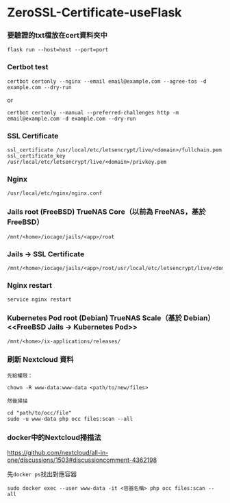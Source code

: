 # ZeroSSL-Certificate-useFlask

### 要驗證的txt檔放在cert資料夾中
```
flask run --host=host --port=port
```

### Certbot test
```
certbot certonly --nginx --email email@example.com --agree-tos -d example.com --dry-run
```

or

```
certbot certonly --manual --preferred-challenges http -m email@example.com -d example.com --dry-run
```

### SSL Certificate
```
ssl_certificate /usr/local/etc/letsencrypt/live/<domain>/fullchain.pem
ssl_certificate_key /usr/local/etc/letsencrypt/live/<domain>/privkey.pem
```

### Nginx
```
/usr/local/etc/nginx/nginx.conf
```

### Jails root (FreeBSD) TrueNAS Core（以前為 FreeNAS，基於 FreeBSD）
```
/mnt/<home>/iocage/jails/<app>/root
```

### Jails -> SSL Certificate
```
/mnt/<home>/iocage/jails/<app>/root/usr/local/etc/letsencrypt/live/<domain>
```

### Nginx restart
```
service nginx restart
```

### Kubernetes Pod root (Debian) TrueNAS Scale（基於 Debian） <<FreeBSD Jails -> Kubernetes Pod>>
```
/mnt/<home>/ix-applications/releases/
```
  
### 刷新 Nextcloud 資料
```
先給權限：

chown -R www-data:www-data <path/to/new/files>

然後掃描

cd "path/to/occ/file"
sudo -u www-data php occ files:scan --all
```
  
### docker中的Nextcloud掃描法
https://github.com/nextcloud/all-in-one/discussions/1503#discussioncomment-4362198
  
先`docker ps`找出對應容器
  
```
sudo docker exec --user www-data -it <容器名稱> php occ files:scan --all
```
